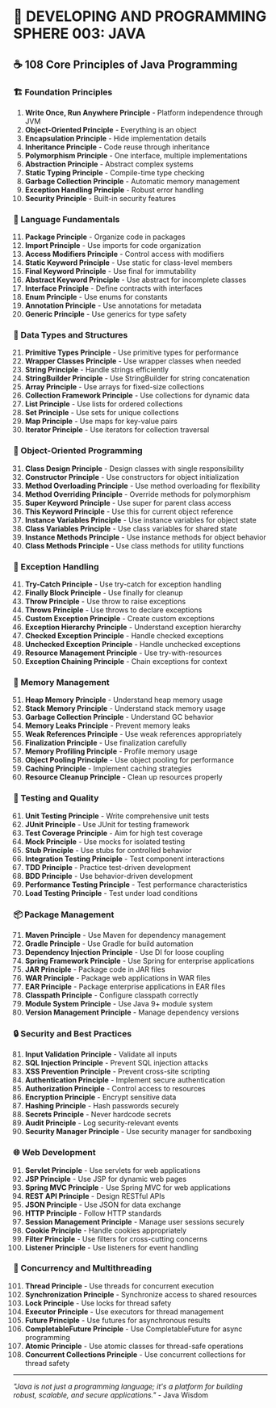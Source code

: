 # 🌟 DEVELOPING AND PROGRAMMING SPHERE 003: JAVA

## ☕ 108 Core Principles of Java Programming

### 🏗️ Foundation Principles

1. **Write Once, Run Anywhere Principle** - Platform independence through JVM
2. **Object-Oriented Principle** - Everything is an object
3. **Encapsulation Principle** - Hide implementation details
4. **Inheritance Principle** - Code reuse through inheritance
5. **Polymorphism Principle** - One interface, multiple implementations
6. **Abstraction Principle** - Abstract complex systems
7. **Static Typing Principle** - Compile-time type checking
8. **Garbage Collection Principle** - Automatic memory management
9. **Exception Handling Principle** - Robust error handling
10. **Security Principle** - Built-in security features

### 🎯 Language Fundamentals

11. **Package Principle** - Organize code in packages
12. **Import Principle** - Use imports for code organization
13. **Access Modifiers Principle** - Control access with modifiers
14. **Static Keyword Principle** - Use static for class-level members
15. **Final Keyword Principle** - Use final for immutability
16. **Abstract Keyword Principle** - Use abstract for incomplete classes
17. **Interface Principle** - Define contracts with interfaces
18. **Enum Principle** - Use enums for constants
19. **Annotation Principle** - Use annotations for metadata
20. **Generic Principle** - Use generics for type safety

### 🧮 Data Types and Structures

21. **Primitive Types Principle** - Use primitive types for performance
22. **Wrapper Classes Principle** - Use wrapper classes when needed
23. **String Principle** - Handle strings efficiently
24. **StringBuilder Principle** - Use StringBuilder for string concatenation
25. **Array Principle** - Use arrays for fixed-size collections
26. **Collection Framework Principle** - Use collections for dynamic data
27. **List Principle** - Use lists for ordered collections
28. **Set Principle** - Use sets for unique collections
29. **Map Principle** - Use maps for key-value pairs
30. **Iterator Principle** - Use iterators for collection traversal

### 🎨 Object-Oriented Programming

31. **Class Design Principle** - Design classes with single responsibility
32. **Constructor Principle** - Use constructors for object initialization
33. **Method Overloading Principle** - Use method overloading for flexibility
34. **Method Overriding Principle** - Override methods for polymorphism
35. **Super Keyword Principle** - Use super for parent class access
36. **This Keyword Principle** - Use this for current object reference
37. **Instance Variables Principle** - Use instance variables for object state
38. **Class Variables Principle** - Use class variables for shared state
39. **Instance Methods Principle** - Use instance methods for object behavior
40. **Class Methods Principle** - Use class methods for utility functions

### 🔧 Exception Handling

41. **Try-Catch Principle** - Use try-catch for exception handling
42. **Finally Block Principle** - Use finally for cleanup
43. **Throw Principle** - Use throw to raise exceptions
44. **Throws Principle** - Use throws to declare exceptions
45. **Custom Exception Principle** - Create custom exceptions
46. **Exception Hierarchy Principle** - Understand exception hierarchy
47. **Checked Exception Principle** - Handle checked exceptions
48. **Unchecked Exception Principle** - Handle unchecked exceptions
49. **Resource Management Principle** - Use try-with-resources
50. **Exception Chaining Principle** - Chain exceptions for context

### 🚀 Memory Management

51. **Heap Memory Principle** - Understand heap memory usage
52. **Stack Memory Principle** - Understand stack memory usage
53. **Garbage Collection Principle** - Understand GC behavior
54. **Memory Leaks Principle** - Prevent memory leaks
55. **Weak References Principle** - Use weak references appropriately
56. **Finalization Principle** - Use finalization carefully
57. **Memory Profiling Principle** - Profile memory usage
58. **Object Pooling Principle** - Use object pooling for performance
59. **Caching Principle** - Implement caching strategies
60. **Resource Cleanup Principle** - Clean up resources properly

### 🧪 Testing and Quality

61. **Unit Testing Principle** - Write comprehensive unit tests
62. **JUnit Principle** - Use JUnit for testing framework
63. **Test Coverage Principle** - Aim for high test coverage
64. **Mock Principle** - Use mocks for isolated testing
65. **Stub Principle** - Use stubs for controlled behavior
66. **Integration Testing Principle** - Test component interactions
67. **TDD Principle** - Practice test-driven development
68. **BDD Principle** - Use behavior-driven development
69. **Performance Testing Principle** - Test performance characteristics
70. **Load Testing Principle** - Test under load conditions

### 📦 Package Management

71. **Maven Principle** - Use Maven for dependency management
72. **Gradle Principle** - Use Gradle for build automation
73. **Dependency Injection Principle** - Use DI for loose coupling
74. **Spring Framework Principle** - Use Spring for enterprise applications
75. **JAR Principle** - Package code in JAR files
76. **WAR Principle** - Package web applications in WAR files
77. **EAR Principle** - Package enterprise applications in EAR files
78. **Classpath Principle** - Configure classpath correctly
79. **Module System Principle** - Use Java 9+ module system
80. **Version Management Principle** - Manage dependency versions

### 🔒 Security and Best Practices

81. **Input Validation Principle** - Validate all inputs
82. **SQL Injection Principle** - Prevent SQL injection attacks
83. **XSS Prevention Principle** - Prevent cross-site scripting
84. **Authentication Principle** - Implement secure authentication
85. **Authorization Principle** - Control access to resources
86. **Encryption Principle** - Encrypt sensitive data
87. **Hashing Principle** - Hash passwords securely
88. **Secrets Principle** - Never hardcode secrets
89. **Audit Principle** - Log security-relevant events
90. **Security Manager Principle** - Use security manager for sandboxing

### 🌐 Web Development

91. **Servlet Principle** - Use servlets for web applications
92. **JSP Principle** - Use JSP for dynamic web pages
93. **Spring MVC Principle** - Use Spring MVC for web applications
94. **REST API Principle** - Design RESTful APIs
95. **JSON Principle** - Use JSON for data exchange
96. **HTTP Principle** - Follow HTTP standards
97. **Session Management Principle** - Manage user sessions securely
98. **Cookie Principle** - Handle cookies appropriately
99. **Filter Principle** - Use filters for cross-cutting concerns
100. **Listener Principle** - Use listeners for event handling

### 🚀 Concurrency and Multithreading

101. **Thread Principle** - Use threads for concurrent execution
102. **Synchronization Principle** - Synchronize access to shared resources
103. **Lock Principle** - Use locks for thread safety
104. **Executor Principle** - Use executors for thread management
105. **Future Principle** - Use futures for asynchronous results
106. **CompletableFuture Principle** - Use CompletableFuture for async programming
107. **Atomic Principle** - Use atomic classes for thread-safe operations
108. **Concurrent Collections Principle** - Use concurrent collections for thread safety

---

*"Java is not just a programming language; it's a platform for building robust, scalable, and secure applications."* - Java Wisdom



